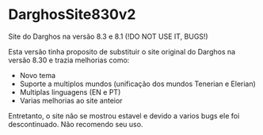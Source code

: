 # DarghosSite830v2
Site do Darghos na versão 8.3 e 8.1 (!DO NOT USE IT, BUGS!)

Esta versão tinha proposito de substituir o site original do Darghos na versão 8.30 e trazia melhorias como:

- Novo tema
- Suporte a multiplos mundos (unificação dos mundos Tenerian e Elerian)
- Multiplas linguagens (EN e PT)
- Varias melhorias ao site anteior

Entretanto, o site não se mostrou estavel e devido a varios bugs ele foi descontinuado.
Não recomendo seu uso.
